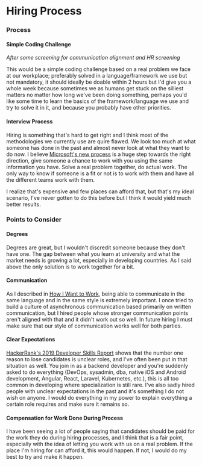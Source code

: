 # Hiring Process

### Process

#### Simple Coding Challenge

_After some screening for communication alignment and HR screening_

This would be a simple coding challenge based on a real problem we face at our workplace; preferably solved in a language/framework we use but not mandatory, it should ideally be doable within 2 hours but I'd give you a whole week because sometimes we as humans get stuck on the silliest matters no matter how long we've been doing something, perhaps you'd like some time to learn the basics of the framework/language we use and try to solve it in it, and because you probably have other priorities.

#### Interview Process

Hiring is something that's hard to get right and I think most of the methodologies we currently use are quire flawed. We look too much at what someone has done in the past and almost never look at what they want to do now. I believe [Microsoft's new process](https://blog.usejournal.com/rethinking-how-we-interview-in-microsofts-developer-division-8f404cfd075a) is a huge step towards the right direction, give someone a chance to work with you using the same information you have. Solve a real problem together, do actual work. The only way to know if someone is a fit or not is to work with them and have all the different teams work with them.

I realize that's expensive and few places can afford that, but that's my ideal scenario, I've never gotten to do this before but I think it would yield much better results.

### Points to Consider

#### Degrees

Degrees are great, but I wouldn't discredit someone because they don't have one. The gap between what you learn at university and what the market needs is growing a lot, especially in developing countries. As I said above the only solution is to work together for a bit.

#### Communication

As I described in [How I Want to Work](https://wiki.omar.engineer/work/what-i-want-in-a-workplace), being able to communicate in the same language and in the same style is extremely important. I once tried to build a culture of asynchronous communication based primarily on written communication, but I hired people whose stronger communication points aren't aligned with that and it didn't work out so well. In future hiring I must make sure that our style of communication works well for both parties.

#### Clear Expectations

[HackerRank's 2019 Developer Skills Report](https://research.hackerrank.com/developer-skills/2019) shows that the number one reason to lose candidates is unclear roles, and I've often been put in that situation as well. You join in as a backend developer and you're suddenly asked to do everything \(DevOps, sysadmin, dba, native iOS and Android development, Angular, React, Laravel, Kubernetes, etc.\), this is all too common in developing where specialization is still rare. I've also sadly hired people with unclear expectations in the past and it's something I do not wish on anyone. I would do everything in my power to explain everything a certain role requires and make sure it remains so.

#### Compensation for Work Done During Process

I have been seeing a lot of people saying that candidates should be paid for the work they do during hiring processes, and I think that is a fair point, especially with the idea of letting you work with us on a real problem. If the place I'm hiring for can afford it, this would happen. If not, I would do my best to try and make it happen.

